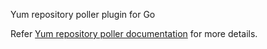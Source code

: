 Yum repository poller plugin for Go

Refer <a href="http://www.thoughtworks.com/products/docs/go/current/help/yum_repository_poller.html">Yum repository poller documentation</a> for more details. 

